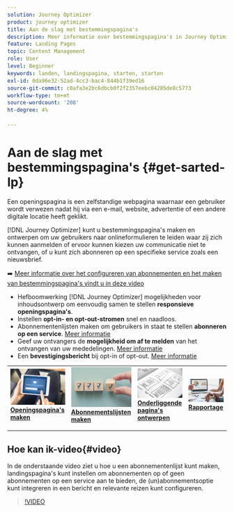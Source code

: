```yaml
---
solution: Journey Optimizer
product: journey optimizer
title: Aan de slag met bestemmingspagina's
description: Meer informatie over bestemmingspagina's in Journey Optimizer
feature: Landing Pages
topic: Content Management
role: User
level: Beginner
keywords: landen, landingspagina, starten, starten
exl-id: 0da96e32-52ad-4cc3-bac4-844b1f39ed16
source-git-commit: c0afa3e2bc6dbcb0f2f2357eebc04285de8c5773
workflow-type: tm+mt
source-wordcount: '208'
ht-degree: 4%

---
```


# Aan de slag met bestemmingspagina&#39;s {#get-sarted-lp}

Een openingspagina is een zelfstandige webpagina waarnaar een gebruiker wordt verwezen nadat hij via een e-mail, website, advertentie of een andere digitale locatie heeft geklikt.

[!DNL Journey Optimizer] kunt u bestemmingspagina&#39;s maken en ontwerpen om uw gebruikers naar onlineformulieren te leiden waar zij zich kunnen aanmelden of ervoor kunnen kiezen uw communicatie niet te ontvangen, of u kunt zich abonneren op een specifieke service zoals een nieuwsbrief.

➡️ [Meer informatie over het configureren van abonnementen en het maken van bestemmingspagina&#39;s vindt u in deze video](#video)

* Hefboomwerking [!DNL Journey Optimizer] mogelijkheden voor inhoudsontwerp om eenvoudig samen te stellen **responsieve openingspagina&#39;s**.
* Instellen **opt-in- en opt-out-stromen** snel en naadloos.
* Abonnementenlijsten maken om gebruikers in staat te stellen **abonneren op een service**. [Meer informatie](lp-use-cases.md#subscription-to-a-service)
* Geef uw ontvangers de **mogelijkheid om af te melden** van het ontvangen van uw mededelingen. [Meer informatie](lp-use-cases.md#opt-out)
* Een **bevestigingsbericht** bij opt-in of opt-out. [Meer informatie](lp-use-cases.md#send-confirmation-email)

<table style="table-layout:fixed"><tr style="border: 0;">
<td>
<a href="create-lp.md">
<img alt="Lood" src="../assets/do-not-localize/lp-subscription.jpeg">
</a>
<div><a href="create-lp.md"><strong>Openingspagina's maken</strong>
</div>
<p>
</td>
<td>
<a href="subscription-list.md">
<img alt="Onfrequent" src="../assets/do-not-localize/lp-list.jpg">
</a>
<div>
<a href="subscription-list.md"><strong>Abonnementslijsten maken</strong></a>
</div>
<p></td>
<td>
<a href="design-lp.md">
<img alt="Validatie" src="../assets/do-not-localize/lp-design.jpg">
</a>
<div>
<a href="design-lp.md"><strong>Onderliggende pagina's ontwerpen</strong></a>
</div>
<p>
</td>
<td>
<a href="../reports/lp-report-live.md">
<img alt="Validatie" src="../assets/do-not-localize/lp-reporting.jpg">
</a>
<div>
<a href="../reports/lp-report-live.md"><strong>Rapportage</strong></a>
</div>
<p>
</td>
</tr></table>

## Hoe kan ik-video{#video}

In de onderstaande video ziet u hoe u een abonnementenlijst kunt maken, landingspagina&#39;s kunt instellen om abonnementen op of geen abonnementen op een service aan te bieden, de (un)abonnementsoptie kunt integreren in een bericht en relevante reizen kunt configureren.

>[!VIDEO](https://video.tv.adobe.com/v/341280?quality=12&learn=on)